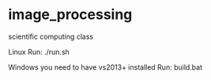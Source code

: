 # image_processing
scientific computing  class

Linux 
Run: ./run.sh

Windows 
you need to have vs2013+ installed
Run: build.bat
